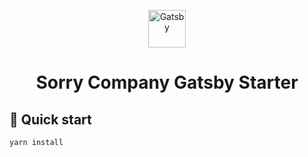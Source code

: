<p align="center">
  <a href="https://github.com/Sorry-Company/sorry-company-gatsby-starter">
    <img alt="Gatsby" src="https://srrycmpny.com/icons/icon-512x512.png?v=bd5f92236115d13adcba32a27087bd6a" width="60" />
  </a>
</p>
<h1 align="center">
  Sorry Company Gatsby Starter
</h1>

## 🚀 Quick start

```shell
yarn install
```
